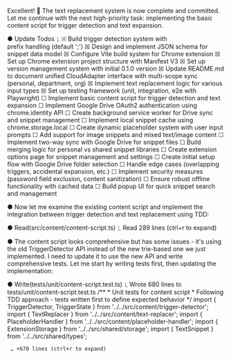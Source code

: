 Excellent! 🎉 The text replacement system
  is now complete and committed. Let me
  continue with the next high-priority task:
  implementing the basic content script for 
  trigger detection and text expansion.

● Update Todos
  ⎿ ☒ Build trigger detection system with    
      prefix handling (default ';')
    ☒ Design and implement JSON schema for 
      snippet data model
    ☒ Configure Vite build system for Chrome 
      extension
    ☒ Set up Chrome extension project 
      structure with Manifest V3
    ☒ Set up version management system with 
      initial 0.1.0 version
    ☒ Update README.md to document unified 
      CloudAdapter interface with 
      multi-scope sync (personal, 
      department, org)
    ☒ Implement text replacement logic for 
      various input types
    ☒ Set up testing framework (unit, 
      integration, e2e with Playwright)
    ☐ Implement basic content script for 
      trigger detection and text expansion
    ☐ Implement Google Drive OAuth2
      authentication using chrome.identity
      API
    ☐ Create background service worker for
      Drive sync and snippet management
    ☐ Implement local snippet cache using
      chrome.storage.local
    ☐ Create dynamic placeholder system with
      user input prompts
    ☐ Add support for image snippets and
      mixed text/image content
    ☐ Implement two-way sync with Google
      Drive for snippet files
    ☐ Build merging logic for personal vs
      shared snippet libraries
    ☐ Create extension options page for
      snippet management and settings
    ☐ Create initial setup flow with Google
      Drive folder selection
    ☐ Handle edge cases (overlapping
      triggers, accidental expansion, etc.)
    ☐ Implement security measures (password
      field exclusion, content sanitization)
    ☐ Ensure robust offline functionality
      with cached data
    ☐ Build popup UI for quick snippet
      search and management

● Now let me examine the existing content
  script and implement the integration
  between trigger detection and text
  replacement using TDD:

● Read(src/content/content-script.ts)
  ⎿  Read 289 lines (ctrl+r to expand)

● The content script looks comprehensive but
  has some issues - it's using the old
  TriggerDetector API instead of the new
  trie-based one we just implemented. I need
  to update it to use the new API and write
  comprehensive tests. Let me start by
  writing tests first, then updating the
  implementation:

● Write(tests/unit/content-script.test.ts)
  ⎿  Wrote 680 lines to                      
     tests/unit/content-script.test.ts
     /**
      * Unit tests for content script
      * Following TDD approach - tests written
      first to define expected behavior
      */
     import { TriggerDetector, TriggerState }
     from
     '../../src/content/trigger-detector';
     import { TextReplacer } from
     '../../src/content/text-replacer';
     import { PlaceholderHandler } from
     '../../src/content/placeholder-handler';
     import { ExtensionStorage } from
     '../../src/shared/storage';
     import { TextSnippet } from
     '../../src/shared/types';

     … +670 lines (ctrl+r to expand)